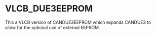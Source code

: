 # VLCB_DUE3EEPROM

This a VLCB version of CANDUE3EEPROM which expands CANDUE3 to allow for the optional use of external EEPROM
